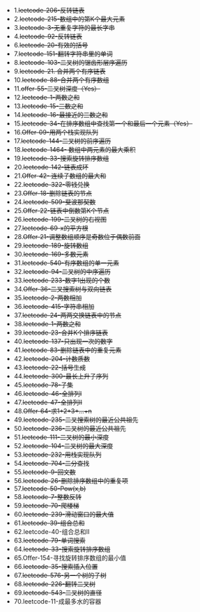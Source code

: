- 1.~~leetcode-206-反转链表~~
- 2.~~leetcode-215-数组中的第K个最大元素~~
- 3.~~leetcode-3-无重复字符的最长字串~~
- 4.~~leetcode-92-反转链表~~
- 6.~~leetcode-20-有效的括号~~
- 7.~~leetcode-151-翻转字符串里的单词~~
- 8.~~leetcode-103-二叉树的锯齿形层序遍历~~
- 9.~~leetcode-21. 合并两个有序链表~~
- 10.~~leetcode-88-合并两个有序数组~~
- 11.~~offer-55-二叉树深度（Yes）~~
- 12.~~leetcode-1-两数之和~~
- 13.~~leetcode-15-三数之和~~
- 14.~~leetcode-16-最接近的三数之和~~
- 15.~~leetcode-34-在排序数组中查找第一个和最后一个元素（Yes）~~
- 16.~~Offer-09-用两个栈实现队列~~
- 17.~~leetcode-144-二叉树的前序遍历~~
- 18.~~leetcode-1464- 数组中两元素的最大乘积~~
- 19.~~leetcode-33-搜索旋转排序数组~~
- 20.~~leetcode-142-链表成环~~
- 21.~~Offer-42- 连续子数组的最大和~~
- 22.~~leetcode-322-零钱兑换~~
- 23.~~Offer-18-删除链表的节点~~
- 24.~~leetcode-509-斐波那契数~~
- 25.~~Offer-22-链表中倒数第K个节点~~
- 26.~~leetcode-199-二叉树的右视图~~
- 27.~~leetcode-69-x的平方根~~
- 28.~~Offer-21-调整数组顺序是奇数位于偶数前面~~
- 29.~~leetcode-189-旋转数组~~
- 30.~~leetcode-169-多数元素~~
- 31.~~leetcode-540-有序数组的单一元素~~
- 32.~~leetcode-94-二叉树的中序遍历~~
- 33.~~leetcode-233-数字1出现的个数~~
- 34.~~Offer-36-二叉搜索树与双向链表~~
- 35.~~leetcode-2-两数相加~~
- 36.~~leetcode-415-字符串相加~~
- 37.~~leetcode-24-两两交换链表中的节点~~
- 38.~~leetcode-1-两数之和~~
- 39.~~leetcode-23-合并K个排序链表~~
- 40.~~leetcode-137-只出现一次的数字~~
- 41.~~leetcode-83-删除链表中的重复元素~~
- 42.~~leetcode-204-计数质数~~
- 43.~~leetcode-22-括号生成~~
- 44.~~leetcode-300-最长上升子序列~~
- 45.~~leetcode-78-子集~~
- 46.~~leetcode-46-全排列I~~
- 47.~~leetcode-47-全排列II~~
- 48.~~Offer-64-求1+2+3+...+n~~
- 49.~~leetcode-235-二叉搜索树的最近公共祖先~~
- 50.~~leetcode-236-二叉树的最近公共祖先~~
- 51.~~leetcode-111-二叉树的最小深度~~
- 52.~~leetcode-104-二叉树的最大深度~~
- 53.~~leetcode-232-用栈实现队列~~
- 54.~~leetcode-704-二分查找~~
- 55.~~leetcode-9-回文数~~
- 56.~~leetcode-26-删除排序数组中的重复项~~
- 57.~~leetcode-50-Pow(x,b)~~
- 58.~~leetcode-7-整数反转~~
- 59.~~leetcode-70-爬楼梯~~
- 60.~~leetcode-239-滑动窗口的最大值~~
- 61.~~leetcode-39-组合总和~~
- 62.leetcode-40-组合总和II
- 63.~~leetcode-79-单词搜索~~
- 64.~~leetcode-33-搜索旋转排序数组~~
- 65.Offer-154-寻找旋转排序数组的最小值
- 66.~~leetcode-35-搜索插入位置~~
- 67.~~leetcode-576-另一个树的子树~~
- 68.~~leetcode-226-翻转二叉树~~
- 69.~~leetcode-543-二叉树的直径~~
- 70.leetcode-11-成最多水的容器

